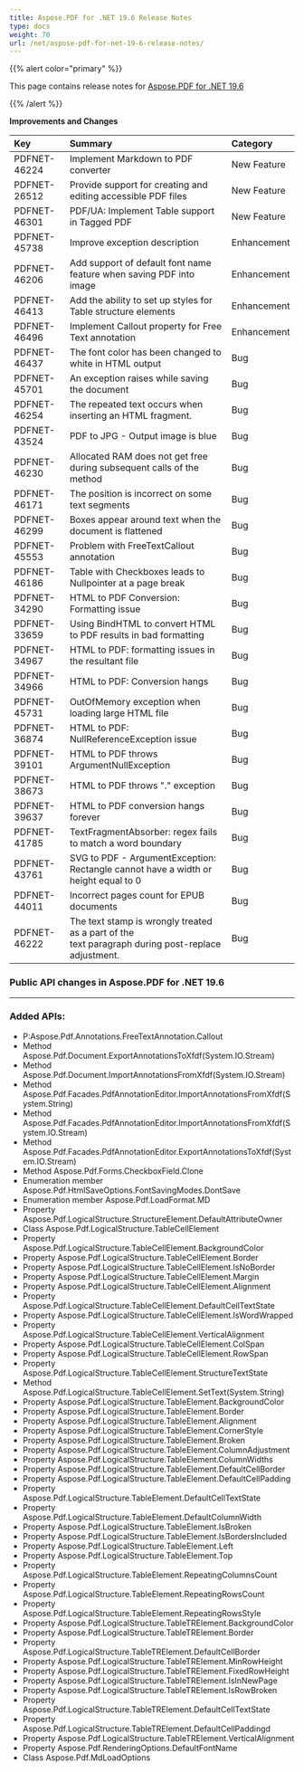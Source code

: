 ```yaml
---
title: Aspose.PDF for .NET 19.6 Release Notes
type: docs
weight: 70
url: /net/aspose-pdf-for-net-19-6-release-notes/
---
```






{{% alert color="primary" %}} 

This page contains release notes for [Aspose.PDF for .NET 19.6](https://www.nuget.org/packages/Aspose.Pdf/19.6.0)

{{% /alert %}} 

**Improvements and Changes** 

|**Key**|**Summary**|**Category**|
| :- | :- | :- |
|PDFNET-46224|Implement Markdown to PDF converter|New Feature|
|PDFNET-26512|Provide support for creating and editing accessible PDF files|New Feature|
|PDFNET-46301|PDF/UA: Implement Table support in Tagged PDF|New Feature|
|PDFNET-45738|Improve exception description|Enhancement|
|PDFNET-46206|Add support of default font name feature when saving PDF into image|Enhancement|
|PDFNET-46413|Add the ability to set up styles for Table structure elements|Enhancement|
|PDFNET-46496|Implement Callout property for Free Text annotation|Enhancement|
|PDFNET-46437|The font color has been changed to white in HTML output|Bug|
|PDFNET-45701|An exception raises while saving the document|Bug|
|PDFNET-46254|The repeated text occurs when inserting an HTML fragment.|Bug|
|PDFNET-43524|PDF to JPG - Output image is blue|Bug|
|PDFNET-46230|Allocated RAM does not get free during subsequent calls of the method|Bug|
|PDFNET-46171|The position is incorrect on some text segments|Bug|
|PDFNET-46299|Boxes appear around text when the document is flattened|Bug|
|PDFNET-45553|Problem with FreeTextCallout annotation|Bug|
|PDFNET-46186|Table with Checkboxes leads to Nullpointer at a page break|Bug|
|PDFNET-34290|HTML to PDF Conversion: Formatting issue|Bug|
|PDFNET-33659|Using BindHTML to convert HTML to PDF results in bad formatting|Bug|
|PDFNET-34967|HTML to PDF: formatting issues in the resultant file|Bug|
|PDFNET-34966|HTML to PDF: Conversion hangs|Bug|
|PDFNET-45731|OutOfMemory exception when loading large HTML file|Bug|
|PDFNET-36874|HTML to PDF: NullReferenceException issue|Bug|
|PDFNET-39101|HTML to PDF throws ArgumentNullException|Bug|
|PDFNET-38673|HTML to PDF throws "." exception|Bug|
|PDFNET-39637|HTML to PDF conversion hangs forever|Bug|
|PDFNET-41785|TextFragmentAbsorber: regex fails to match a word boundary|Bug|
|PDFNET-43761|SVG to PDF - ArgumentException: Rectangle cannot have a width or height equal to 0|Bug|
|PDFNET-44011|Incorrect pages count for EPUB documents|Bug|
|PDFNET-46222|The text stamp is wrongly treated as a part of the<br/> text paragraph during post-replace adjustment.|Bug|
### **Public API changes in Aspose.PDF for .NET 19.6**
-----
### **Added APIs:**
- P:Aspose.Pdf.Annotations.FreeTextAnnotation.Callout
- Method Aspose.Pdf.Document.ExportAnnotationsToXfdf(System.IO.Stream)
- Method Aspose.Pdf.Document.ImportAnnotationsFromXfdf(System.IO.Stream)
- Method Aspose.Pdf.Facades.PdfAnnotationEditor.ImportAnnotationsFromXfdf(System.String)
- Method Aspose.Pdf.Facades.PdfAnnotationEditor.ImportAnnotationsFromXfdf(System.IO.Stream)
- Method Aspose.Pdf.Facades.PdfAnnotationEditor.ExportAnnotationsToXfdf(System.IO.Stream)
- Method Aspose.Pdf.Forms.CheckboxField.Clone
- Enumeration member Aspose.Pdf.HtmlSaveOptions.FontSavingModes.DontSave
- Enumeration member Aspose.Pdf.LoadFormat.MD
- Property Aspose.Pdf.LogicalStructure.StructureElement.DefaultAttributeOwner
- Class Aspose.Pdf.LogicalStructure.TableCellElement
- Property Aspose.Pdf.LogicalStructure.TableCellElement.BackgroundColor
- Property Aspose.Pdf.LogicalStructure.TableCellElement.Border
- Property Aspose.Pdf.LogicalStructure.TableCellElement.IsNoBorder
- Property Aspose.Pdf.LogicalStructure.TableCellElement.Margin
- Property Aspose.Pdf.LogicalStructure.TableCellElement.Alignment
- Property Aspose.Pdf.LogicalStructure.TableCellElement.DefaultCellTextState
- Property Aspose.Pdf.LogicalStructure.TableCellElement.IsWordWrapped
- Property Aspose.Pdf.LogicalStructure.TableCellElement.VerticalAlignment
- Property Aspose.Pdf.LogicalStructure.TableCellElement.ColSpan
- Property Aspose.Pdf.LogicalStructure.TableCellElement.RowSpan
- Property Aspose.Pdf.LogicalStructure.TableCellElement.StructureTextState
- Method Aspose.Pdf.LogicalStructure.TableCellElement.SetText(System.String)
- Property Aspose.Pdf.LogicalStructure.TableElement.BackgroundColor
- Property Aspose.Pdf.LogicalStructure.TableElement.Border
- Property Aspose.Pdf.LogicalStructure.TableElement.Alignment
- Property Aspose.Pdf.LogicalStructure.TableElement.CornerStyle
- Property Aspose.Pdf.LogicalStructure.TableElement.Broken
- Property Aspose.Pdf.LogicalStructure.TableElement.ColumnAdjustment
- Property Aspose.Pdf.LogicalStructure.TableElement.ColumnWidths
- Property Aspose.Pdf.LogicalStructure.TableElement.DefaultCellBorder
- Property Aspose.Pdf.LogicalStructure.TableElement.DefaultCellPadding
- Property Aspose.Pdf.LogicalStructure.TableElement.DefaultCellTextState
- Property Aspose.Pdf.LogicalStructure.TableElement.DefaultColumnWidth
- Property Aspose.Pdf.LogicalStructure.TableElement.IsBroken
- Property Aspose.Pdf.LogicalStructure.TableElement.IsBordersIncluded
- Property Aspose.Pdf.LogicalStructure.TableElement.Left
- Property Aspose.Pdf.LogicalStructure.TableElement.Top
- Property Aspose.Pdf.LogicalStructure.TableElement.RepeatingColumnsCount
- Property Aspose.Pdf.LogicalStructure.TableElement.RepeatingRowsCount
- Property Aspose.Pdf.LogicalStructure.TableElement.RepeatingRowsStyle
- Property Aspose.Pdf.LogicalStructure.TableTRElement.BackgroundColor
- Property Aspose.Pdf.LogicalStructure.TableTRElement.Border
- Property Aspose.Pdf.LogicalStructure.TableTRElement.DefaultCellBorder
- Property Aspose.Pdf.LogicalStructure.TableTRElement.MinRowHeight
- Property Aspose.Pdf.LogicalStructure.TableTRElement.FixedRowHeight
- Property Aspose.Pdf.LogicalStructure.TableTRElement.IsInNewPage
- Property Aspose.Pdf.LogicalStructure.TableTRElement.IsRowBroken
- Property Aspose.Pdf.LogicalStructure.TableTRElement.DefaultCellTextState
- Property Aspose.Pdf.LogicalStructure.TableTRElement.DefaultCellPaddingd
- Property Aspose.Pdf.LogicalStructure.TableTRElement.VerticalAlignment
- Property Aspose.Pdf.RenderingOptions.DefaultFontName
- Class Aspose.Pdf.MdLoadOptions
